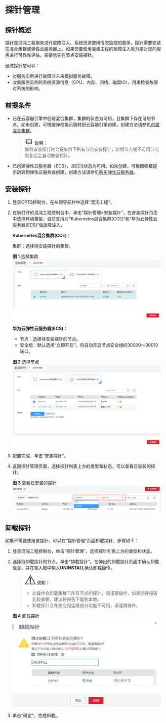# 探针管理<a name="cpts_01_0064"></a>

## 探针概述<a name="section134877391835"></a>

探针是混沌工程用来进行故障注入、系统资源使用情况监控的载体，探针需要安装在混合集群或弹性云服务器上。如果您要使用混沌工程的故障注入能力来对您的服务进行可靠性评估，需要您先在节点安装探针。

通过探针您可以：

-   对服务实例进行故障注入来模拟服务故障。
-   收集服务实例的系统资源信息（CPU、内存、网络、磁盘IO），用来检查故障对系统的影响。

## 前提条件<a name="section14165871197"></a>

-   已在云容器引擎中创建混合集群，集群的状态为可用，且集群下存在可用节点。如未创建，可根据弹框提示跳转到云容器引擎创建，创建方法请参见[创建混合集群](https://support.huaweicloud.com/usermanual-cce/cce_01_0028.html)。

    >![](public_sys-resources/icon-note.gif) **说明：**   
    >集群安装探针时会将集群下所有节点安装探针，新增节点或不可用节点恢复后会自动安装探针。  

-   已创建弹性云服务器（ECS），且ECS状态为可用。如未创建，可根据弹框提示跳转到弹性云服务器创建，创建方法请参见[购买弹性云服务器](https://support.huaweicloud.com/usermanual-ecs/zh-cn_topic_0176394304.html)。

## 安装探针<a name="section1531117494413"></a>

1.  登录CPTS控制台，在左侧导航栏中选择“混沌工程“。
2.  在新打开的混沌工程控制台中，单击“探针管理\>安装探针“，在安装探针页面中选择环境类型，目前支持对“Kubernetes混合集群\(CCE\)“和“华为云弹性云服务器\(ECS\)“做故障注入。

    **Kubernetes混合集群\(CCE\)：**

    集群：选择待安装探针的集群。

    **图 1**  选择集群<a name="fig14643192418523"></a>  
    ![](figures/选择集群.png "选择集群")

    **华为云弹性云服务器\(ECS\)：**

    -   节点：选择待安装探针的节点。
    -   安全组：默认选择“立即开启“，将自动开启节点安全组的30000～30010端口。

    **图 2**  选择节点<a name="fig14719193725717"></a>  
    ![](figures/选择节点.png "选择节点")

3.  配置完成，单击“安装探针”。
4.  返回探针管理页面，选择探针列表上方的类型和状态，可以查看已安装的探针。

    **图 3**  查看已安装的探针<a name="fig640610261521"></a>  
    ![](figures/查看已安装的探针.png "查看已安装的探针")


## 卸载探针<a name="section0227277311"></a>

如果不需要使用该探针，可以在“探针管理“页面卸载探针，步骤如下：

1.  登录混沌工程控制台，单击“探针管理”，选择探针列表上方的类型和状态。
2.  选择待卸载探针的节点，单击“卸载探针“，在弹出的卸载探针页面中确认卸载信息，并在输入框中输入**UNINSTALL**确认卸载操作。

    >![](public_sys-resources/icon-notice.gif) **须知：**   
    >-   此操作会卸载集群下所有节点的探针，请谨慎操作，如果测评报告比较重要，建议将报告下载到本地。  
    >-   卸载探针会导致应用运维部分功能不可用，请谨慎操作。  

    **图 4**  卸载探针<a name="fig27933873719"></a>  
    ![](figures/卸载探针.png "卸载探针")

3.  单击“确定“，完成卸载。

